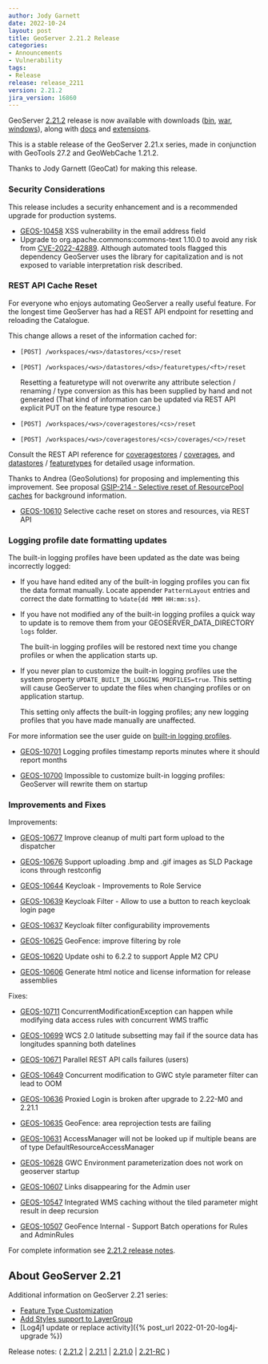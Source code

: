 ```yaml
---
author: Jody Garnett
date: 2022-10-24
layout: post
title: GeoServer 2.21.2 Release
categories:
- Announcements
- Vulnerability
tags:
- Release
release: release_2211
version: 2.21.2
jira_version: 16860 
---
```


GeoServer [2.21.2](/release/2.21.2/) release is now available with downloads ([bin](https://sourceforge.net/projects/geoserver/files/GeoServer/2.21.2/geoserver-2.21.2-bin.zip/download), [war](https://sourceforge.net/projects/geoserver/files/GeoServer/2.21.2/geoserver-2.21.2-war.zip/download), [windows](https://sourceforge.net/projects/geoserver/files/GeoServer/2.21.2/GeoServer-2.21.2-winsetup.exe/download)), along with [docs](https://sourceforge.net/projects/geoserver/files/GeoServer/2.21.2/geoserver-2.21.2-htmldoc.zip/download) and [extensions](https://sourceforge.net/projects/geoserver/files/GeoServer/2.21.2/extensions/).

This is a stable release of the GeoServer 2.21.x series, made in conjunction with GeoTools 27.2 
and GeoWebCache 1.21.2.

Thanks to Jody Garnett (GeoCat) for making this release.

### Security Considerations

This release includes a security enhancement and is a recommended upgrade for production systems.

* [GEOS-10458](https://osgeo-org.atlassian.net/browse/GEOS-10598) XSS vulnerability in the email address field
* Upgrade to org.apache.commons:commons-text 1.10.0 to avoid any risk from [CVE-2022-42889](https://github.com/advisories/GHSA-599f-7c49-w659). Although automated tools flagged this dependency GeoServer uses the library for capitalization and is not exposed to variable interpretation risk described.
  
### REST API Cache Reset

For everyone who enjoys automating GeoServer a really useful feature. For the longest time GeoServer has had a REST API endpoint for resetting and reloading the Catalogue. 

This change allows a reset of the information cached for:

* ``[POST] /workspaces/<ws>/datastores/<cs>/reset``
* ``[POST] /workspaces/<ws>/datastores/<ds>/featuretypes/<ft>/reset``

  Resetting a featuretype will not overwrite any attribute selection / renaming / type conversion as this has been supplied by hand and not generated (That kind of information can be updated via REST API explicit PUT on the feature type resource.)

* ``[POST] /workspaces/<ws>/coveragestores/<cs>/reset``
* ``[POST] /workspaces/<ws>/coveragestores/<cs>/coverages/<c>/reset``

Consult the REST API reference for [coveragestores](http://docs.geoserver.org/latest/en/api/#1.0.0/coveragestores.yaml) / [coverages](http://docs.geoserver.org/latest/en/api/#1.0.0/coverages.yaml]), and  [datastores](http://docs.geoserver.org/latest/en/api/#1.0.0/datastores.yaml) / [featuretypes](http://docs.geoserver.org/latest/en/api/#1.0.0/featuretypes.yaml) for detailed usage information.

Thanks to Andrea (GeoSolutions) for proposing and implementing this improvement. See proposal [GSIP-214 - Selective reset of ResourcePool caches](https://github.com/geoserver/geoserver/wiki/GSIP-214) for background information.

* [GEOS-10610](https://osgeo-org.atlassian.net/browse/GEOS-10610) Selective cache reset on stores and resources, via REST API

### Logging profile date formatting updates

The built-in logging profiles have been updated as the date was being incorrectly logged:

* If you have hand edited any of the built-in logging profiles you can fix the data format manually. Locate appender ``PatternLayout`` entries and correct the date formatting to ``%date{dd MMM HH:mm:ss}``.

* If you have not modified any of the built-in logging profiles a quick way to update is to remove them from your GEOSERVER_DATA_DIRECTORY ``logs`` folder.
  
  The built-in logging profiles will be restored next time you change profiles or when the application starts up. 

* If you never plan to customize the built-in logging profiles use the system property ``UPDATE_BUILT_IN_LOGGING_PROFILES=true``. This setting will cause GeoServer to update the files when changing profiles or on application startup.
  
  This setting only affects the built-in logging profiles; any new logging profiles that you have
  made manually are unaffected.

For more information see the user guide on [built-in logging profiles](https://docs.geoserver.org/stable/en/user/configuration/logging.html#built-in-logging-profiles).

* [GEOS-10701](https://osgeo-org.atlassian.net/browse/GEOS-10701) Logging profiles timestamp reports minutes where it should report months

* [GEOS-10700](https://osgeo-org.atlassian.net/browse/GEOS-10700) Impossible to customize built-in logging profiles: GeoServer will rewrite them on startup


### Improvements and Fixes

Improvements:

* [GEOS-10677](https://osgeo-org.atlassian.net/browse/GEOS-10677)  Improve cleanup of multi part form upload to the dispatcher

* [GEOS-10676](https://osgeo-org.atlassian.net/browse/GEOS-10676) Support uploading .bmp and .gif images as SLD Package icons through restconfig

* [GEOS-10644](https://osgeo-org.atlassian.net/browse/GEOS-10644) Keycloak - Improvements to Role Service

* [GEOS-10639](https://osgeo-org.atlassian.net/browse/GEOS-10639) Keycloak Filter - Allow to use a button to reach keycloak login page

* [GEOS-10637](https://osgeo-org.atlassian.net/browse/GEOS-10637) Keycloak filter  configurability improvements

* [GEOS-10625](https://osgeo-org.atlassian.net/browse/GEOS-10625) GeoFence: improve filtering by role

* [GEOS-10620](https://osgeo-org.atlassian.net/browse/GEOS-10620) Update oshi to 6.2.2 to support Apple M2 CPU

* [GEOS-10606](https://osgeo-org.atlassian.net/browse/GEOS-10606) Generate html notice and license information for release assemblies

Fixes:

* [GEOS-10711](https://osgeo-org.atlassian.net/browse/GEOS-10711) ConcurrentModificationException can happen while modifying data access rules with concurrent WMS traffic

* [GEOS-10699](https://osgeo-org.atlassian.net/browse/GEOS-10699) WCS 2.0 latitude subsetting may fail if the source data has longitudes spanning both datelines

* [GEOS-10671](https://osgeo-org.atlassian.net/browse/GEOS-10671) Parallel REST API calls failures \(users\)

* [GEOS-10649](https://osgeo-org.atlassian.net/browse/GEOS-10649) Concurrent modification to GWC style parameter filter can lead to OOM

* [GEOS-10636](https://osgeo-org.atlassian.net/browse/GEOS-10636) Proxied Login is broken after upgrade to 2.22-M0 and 2.21.1

* [GEOS-10635](https://osgeo-org.atlassian.net/browse/GEOS-10635) GeoFence: area reprojection tests are failing

* [GEOS-10631](https://osgeo-org.atlassian.net/browse/GEOS-10631) AccessManager will not be looked up if multiple beans are of type DefaultResourceAccessManager

* [GEOS-10628](https://osgeo-org.atlassian.net/browse/GEOS-10628) GWC Environment parameterization does not work on geoserver startup

* [GEOS-10607](https://osgeo-org.atlassian.net/browse/GEOS-10607) Links disappearing for the Admin user

* [GEOS-10547](https://osgeo-org.atlassian.net/browse/GEOS-10547) Integrated WMS caching without the tiled parameter might result in deep recursion

* [GEOS-10507](https://osgeo-org.atlassian.net/browse/GEOS-10507) GeoFence Internal - Support Batch operations for Rules and AdminRules

For complete information see [2.21.2 release notes](https://github.com/geoserver/geoserver/releases/tag/2.21.2).

## About GeoServer 2.21

Additional information on GeoServer 2.21 series:

* [Feature Type Customization](https://github.com/geoserver/geoserver/wiki/GSIP-207)
* [Add Styles support to LayerGroup](https://github.com/geoserver/geoserver/wiki/GSIP-205)
* [Log4j1 update or replace activity]({% post_url 2022-01-20-log4j-upgrade %})

Release notes:
( [2.21.2](https://github.com/geoserver/geoserver/releases/tag/2.21.2)
| [2.21.1](https://github.com/geoserver/geoserver/releases/tag/2.21.1)
| [2.21.0](https://github.com/geoserver/geoserver/releases/tag/2.21.0)
| [2.21-RC](https://github.com/geoserver/geoserver/releases/tag/2.21-RC)
)
